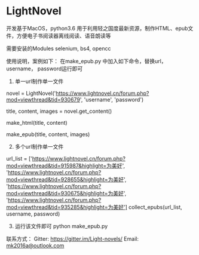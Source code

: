 # LightNovel

开发基于MacOS，python3.6
用于利用轻之国度最新资源，制作HTML、epub文件，方便电子书阅读器离线阅读、语音朗读等

需要安装的Modules
selenium, bs4, opencc

使用说明，案例如下：
在make_epub.py 中加入如下命令，替换url， username， password运行即可

1. 单一url制作单一文件

novel = LightNovel('https://www.lightnovel.cn/forum.php?mod=viewthread&tid=930679', 'username', 'password')

title, content, images = novel.get_content()

make_html(title, content)

make_epub(title, content, images)

2. 多个url制作单一文件

url_list = ['https://www.lightnovel.cn/forum.php?mod=viewthread&tid=915987&highlight=为美好',
            'https://www.lightnovel.cn/forum.php?mod=viewthread&tid=928655&highlight=为美好',
            'https://www.lightnovel.cn/forum.php?mod=viewthread&tid=930675&highlight=为美好',
            'https://www.lightnovel.cn/forum.php?mod=viewthread&tid=935285&highlight=为美好']
collect_epubs(url_list, username, password)

3. 运行该文件即可
python make_epub.py

联系方式：
Gitter: https://gitter.im/Light-novels/
Email: mk2016a@outlook.com
